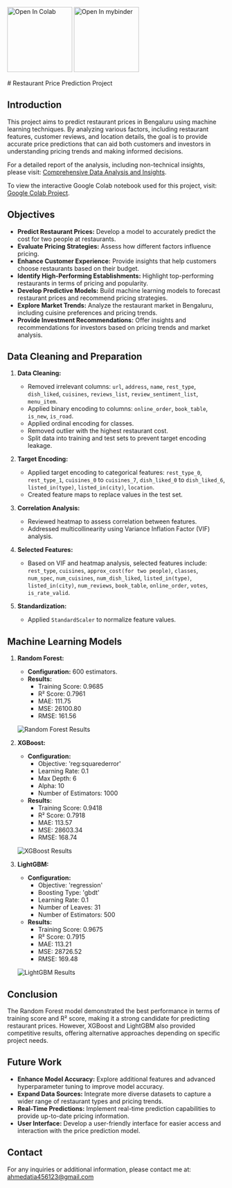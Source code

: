 <p align="left">
  <a href="[https://colab.research.google.com/github/sample_repo/sample_notebook.ipynb](https://colab.research.google.com/drive/17hybci2ENtSJ4DEXN6jkFJkVQXJQeyES?usp=drive_link)">
    <img src="https://colab.research.google.com/assets/colab-badge.svg" alt="Open In Colab"/, width=150, height=150/></a>
  <a href="https://mybinder.org/v2/gh/https%3A%2F%2Fgithub%2Fsample_repo/main?filepath=sample_notebook.ipynb">
    <img src="https://mybinder.org/badge_logo.svg" alt="Open In mybinder"/, width=150, height=150/></a>
</p>
# Restaurant Price Prediction Project

## Introduction

This project aims to predict restaurant prices in Bengaluru using machine learning techniques. By analyzing various factors, including restaurant features, customer reviews, and location details, the goal is to provide accurate price predictions that can aid both customers and investors in understanding pricing trends and making informed decisions.

For a detailed report of the analysis, including non-technical insights, please visit: [Comprehensive Data Analysis and Insights](https://ahmedayoupds.blogspot.com/2024/08/comprehensive-data-analysis-and.html).

To view the interactive Google Colab notebook used for this project, visit: [Google Colab Project](https://colab.research.google.com/drive/17hybci2ENtSJ4DEXN6jkFJkVQXJQeyES?usp=drive_link).

## Objectives

- **Predict Restaurant Prices:** Develop a model to accurately predict the cost for two people at restaurants.
- **Evaluate Pricing Strategies:** Assess how different factors influence pricing.
- **Enhance Customer Experience:** Provide insights that help customers choose restaurants based on their budget.
- **Identify High-Performing Establishments:** Highlight top-performing restaurants in terms of pricing and popularity.
- **Develop Predictive Models:** Build machine learning models to forecast restaurant prices and recommend pricing strategies.
- **Explore Market Trends:** Analyze the restaurant market in Bengaluru, including cuisine preferences and pricing trends.
- **Provide Investment Recommendations:** Offer insights and recommendations for investors based on pricing trends and market analysis.

## Data Cleaning and Preparation

1. **Data Cleaning:**
   - Removed irrelevant columns: `url`, `address`, `name`, `rest_type`, `dish_liked`, `cuisines`, `reviews_list`, `review_sentiment_list`, `menu_item`.
   - Applied binary encoding to columns: `online_order`, `book_table`, `is_new`, `is_road`.
   - Applied ordinal encoding for classes.
   - Removed outlier with the highest restaurant cost.
   - Split data into training and test sets to prevent target encoding leakage.

2. **Target Encoding:**
   - Applied target encoding to categorical features: `rest_type_0`, `rest_type_1`, `cuisines_0` to `cuisines_7`, `dish_liked_0` to `dish_liked_6`, `listed_in(type)`, `listed_in(city)`, `location`.
   - Created feature maps to replace values in the test set.

3. **Correlation Analysis:**
   - Reviewed heatmap to assess correlation between features.
   - Addressed multicollinearity using Variance Inflation Factor (VIF) analysis.

4. **Selected Features:**
   - Based on VIF and heatmap analysis, selected features include: `rest_type`, `cuisines`, `approx_cost(for two people)`, `classes`, `num_spec`, `num_cuisines`, `num_dish_liked`, `listed_in(type)`, `listed_in(city)`, `num_reviews`, `book_table`, `online_order`, `votes`, `is_rate_valid`.

5. **Standardization:**
   - Applied `StandardScaler` to normalize feature values.

## Machine Learning Models

1. **Random Forest:**
   - **Configuration:** 600 estimators.
   - **Results:**
     - Training Score: 0.9685
     - R² Score: 0.7961
     - MAE: 111.75
     - MSE: 26100.80
     - RMSE: 161.56

   ![Random Forest Results](https://blogger.googleusercontent.com/img/b/R29vZ2xl/AVvXsEhQNVrUKo_fyM9yWtTY5RMumso9xHzTstR6eC1lIipaOeq8DbRaN4ROoodKZgJhyphenhyphenvhOBkDBCgeZdfe_-BKOOyufDdQi6def6afV1gFPO7-nz0uGlby8C7GsEtSPaguhV2j5WsMmIM3-9wV3kULgPamM6hVt6nexG35Nwd9OGTyiEnW29Xt7_RcU9suY2f4/s1600/download.png)

2. **XGBoost:**
   - **Configuration:**
     - Objective: 'reg:squarederror'
     - Learning Rate: 0.1
     - Max Depth: 6
     - Alpha: 10
     - Number of Estimators: 1000
   - **Results:**
     - Training Score: 0.9418
     - R² Score: 0.7918
     - MAE: 113.57
     - MSE: 28603.34
     - RMSE: 168.74

   ![XGBoost Results](https://blogger.googleusercontent.com/img/b/R29vZ2xl/AVvXsEgn7O5g0G_Uh15g3MGAeSnEKot75Cyb9QEGvMj0CEpLEp47-8J9fP9F8EFiOdm2QOlaCnK8d1n9ZlN5HGe_1jEnqxUoG3kQQGkzTZzO9K9b2CL7dz8Gb8CkSx6fivCnBwp6g5hCMED5_FANsQkS-5wIs7c8YN4Ra0GJdInF8eZXIVLOdpO79NiXwMLI5DUnVVDDrFgFsgp3Yf2M2Q/s1600/download.png)

3. **LightGBM:**
   - **Configuration:**
     - Objective: 'regression'
     - Boosting Type: 'gbdt'
     - Learning Rate: 0.1
     - Number of Leaves: 31
     - Number of Estimators: 500
   - **Results:**
     - Training Score: 0.9675
     - R² Score: 0.7915
     - MAE: 113.21
     - MSE: 28726.52
     - RMSE: 169.48

   ![LightGBM Results](https://blogger.googleusercontent.com/img/b/R29vZ2xl/AVvXsEhhKY5GldvANvyd-k7-Gk8R46eC1aAnKRXamLaWzeWeSsz8Vs-SU2CTZms6TmCBdHs-_H2sb1rRQUu2HqXcOtO_wv5C4m9PTvOB2RBXxk0RC8mRi3zJvOp9NwqSImyoXJcn84XMXCUM7kW5t9sMaXz82mgWfE4A7OXQzUSiNq4BwvRJNaLsZJ1kpM/s1600/download.png)

## Conclusion

The Random Forest model demonstrated the best performance in terms of training score and R² score, making it a strong candidate for predicting restaurant prices. However, XGBoost and LightGBM also provided competitive results, offering alternative approaches depending on specific project needs.

## Future Work

- **Enhance Model Accuracy:** Explore additional features and advanced hyperparameter tuning to improve model accuracy.
- **Expand Data Sources:** Integrate more diverse datasets to capture a wider range of restaurant types and pricing trends.
- **Real-Time Predictions:** Implement real-time prediction capabilities to provide up-to-date pricing information.
- **User Interface:** Develop a user-friendly interface for easier access and interaction with the price prediction model.

## Contact

For any inquiries or additional information, please contact me at: [ahmedatia456123@gmail.com](mailto:ahmedatia456123@gmail.com)
